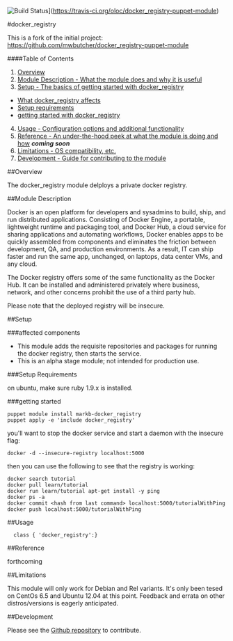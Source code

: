 ![Build Status](https://travis-ci.org/oloc/docker_registry-puppet-module.png)](https://travis-ci.org/oloc/docker_registry-puppet-module)

#docker_registry

This is a fork of the initial project:
 https://github.com/mwbutcher/docker_registry-puppet-module

####Table of Contents

1. [Overview](#overview)
2. [Module Description - What the module does and why it is useful](#module-description)
3. [Setup - The basics of getting started with docker_registry](#setup)
 * [What docker_registry affects](#affected-components)
 * [Setup requirements](#setup-requirements)
 * [getting started with docker_registry](#getting-started)
4. [Usage - Configuration options and additional functionality](#usage)
5. [Reference - An under-the-hood peek at what the module is doing and how](#reference) ***coming soon***
5. [Limitations - OS compatibility, etc.](#limitations)
6. [Development - Guide for contributing to the module](#development)

##Overview

The docker_registry module delploys a private docker registry.

##Module Description

Docker is an open platform for developers and sysadmins to build, ship, and run distributed applications. Consisting of Docker Engine, a portable, lightweight runtime and packaging tool, and Docker Hub, a cloud service for sharing applications and automating workflows, Docker enables apps to be quickly assembled from components and eliminates the friction between development, QA, and production environments. As a result, IT can ship faster and run the same app, unchanged, on laptops, data center VMs, and any cloud.

The Docker registry offers some of the same functionality as the Docker Hub.  It can be installed and administered privately where business, network, and other concerns prohibit the use of a third party hub.

Please note that the deployed registry will be insecure.

##Setup

###affected components

* This module adds the requisite repositories and packages for running the docker registry, then starts the service.
* This is an alpha stage module; not intended for production use.

###Setup Requirements

on ubuntu, make sure ruby 1.9.x is installed.

###getting started

```
puppet module install markb-docker_registry
puppet apply -e 'include docker_registry'
```


you'll want to stop the docker service and start a daemon with the insecure flag:
```
docker -d --insecure-registry localhost:5000
```

then you can use the following to see that the registry is working:
```
docker search tutorial
docker pull learn/tutorial
docker run learn/tutorial apt-get install -y ping
docker ps -a
docker commit <hash from last command> localhost:5000/tutorialWithPing
docker push localhost:5000/tutorialWithPing
```

##Usage

```
  class { 'docker_registry':}
```

##Reference

forthcoming

##Limitations

This module will only work for Debian and Rel variants.  It's only been tesed on CentOs 6.5 and Ubuntu 12.04 at this point.  Feedback and errata on other distros/versions is eagerly anticipated.

##Development

Please see the [Github repository](https://github.com/mwbutcher/docker_registry-puppet-module) to contribute.
